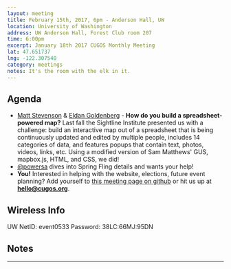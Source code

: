 ```yaml
---
layout: meeting
title: February 15th, 2017, 6pm - Anderson Hall, UW
location: University of Washington
address: UW Anderson Hall, Forest Club room 207
time: 6:00pm
excerpt: January 18th 2017 CUGOS Monthly Meeting
lat: 47.651737
lng: -122.307540
category: meetings
notes: It's the room with the elk in it.
---
```


## Agenda

- [Matt Stevenson](https://github.com/coregis) & [Eldan Goldenberg](https://github.com/eldang) - **How do you build a spreadsheet-powered map?**  Last fall the Sightline Institute presented us with a challenge:  build an interactive map out of a spreadsheet that is being continuously updated and edited by multiple people, includes 14 categories of data, and features popups that contain text, photos, videos, links, etc. Using a modified version of Sam Matthews' GUS, mapbox.js, HTML, and CSS, we did!
- [@powersa](https://github.com/powersa) dives into Spring Fling details and wants your help!
- **You!** Interested in helping with the website, elections, future event planning? Add yourself to [this meeting page on github](https://github.com/cugos/cugos.github.com/edit/master/meetings/_posts/2017-02-15-cugos_monthly.markdown) or hit us up at **hello@cugos.org**.

## Wireless Info

UW NetID: event0533
Password: 38LC:66MJ:95DN


## Notes

---
